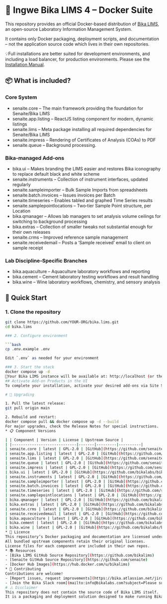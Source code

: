 # 🐳 Ingwe Bika LIMS 4 – Docker Suite

This repository provides an official Docker-based distribution of [Bika LIMS](https://www.bikalims.org), an open-source Laboratory Information Management System.  

It contains only Docker packaging, deployment scripts, and documentation – not the application source code which lives in their own repositories.

💡Full installations are better suited for development environments, and including a load balancer, for production environments.  Please see the [Installation Manual](https://github.com/bikalims/bika.documentation/blob/main/docs/BikaSenaiteServerIntroduction.md).

## 📦 What is included?

### Core System
- senaite.core – The main framework providing the foundation for Senaite/Bika LIMS
- senaite.app.listing – ReactJS listing component for modern, dynamic listings
- senaite.lims – Meta package installing all required dependencies for Senaite/Bika LIMS
- senaite.impress – Rendering of Certificates of Analysis (COAs) to PDF
- senaite.queue – Background processing.

### Bika-managed Add‑ons
- bika.ui – Makes branding the LIMS easier and restores Bika iconography to replace default black and white scheme
- senaite.instruments – Collection of instrument interfaces, updated regularly
- senaite.sampleimporter – Bulk Sample Imports from spreadsheets
- senaite.batch.invoices – Issues invoices per Batch
- senaite.timeseries – Enables tabled and graphed Time Series results
- senaite.samplepointlocations – Two‑tier Sample Point structure, per Location
- bika.qmanager – Allows lab managers to set analysis volume ceilings for switching to background processing
- bika.extras – Collection of smaller tweaks not substantial enough for their own releases
- senaite.crms – Improved reference sample management
- senaite.receivedemail – Posts a ‘Sample received’ email to client on sample receipt

### Lab Discipline‑Specific Branches
- bika.aquaculture – Aquaculture laboratory workflows and reporting
- bika.cement – Cement laboratory testing workflows and result handling
- bika.wine – Wine laboratory workflows, chemistry, and sensory analysis

## 🚀 Quick Start

### 1. Clone the repository
```bash
git clone https://github.com/YOUR-ORG/bika.lims.git
cd bika.lims

### 2. Configure environment

```bash
cp .env.example .env

Edit `.env` as needed for your environment

### 3. Start the stack
docker compose up -d
📍Your Bika LIMS instance will be available at: http://localhost (or the host machine’s IP/domain)
## Activate Add‑on Products in the UI
To complete your installation, activate your desired add‑ons via Site Setup in the Bika LIMS UI.  Follow the guide here: [Installing Add‑on Products Manual](http://Installing-Add-on-Products-Manual.md)

# 🔄 Upgrading

1. Pull the latest release:
git pull origin main

2. Rebuild and restart:
docker compose pull && docker compose up -d --build
For major upgrades, check the Release Notes for special instructions.
* 📋 Component Versions

| | Component | Version | License | Upstream Source |
| |-----------------------------|-------|---------|----------|
| senaite.core | latest | GPL-2.0 | [GitHub](https://github.com/senaite/senaite.core) |
| senaite.app.listing | latest | GPL-2.0 | [GitHub](https://github.com/senaite/senaite.app.listing) |
| senaite.lims | latest | GPL-2.0 | [GitHub](https://github.com/senaite/senaite.lims) |
| senaite.queue | latest | GPL-2.0 | [Github](https://github.com/senaite/senaite.queue) |
| senaite.impress | latest | GPL-2.0 | [GitHub](https://github.com/senaite/senaite.impress) |
| bika.ui | latest | GPL-2.0 | [GitHub](https://github.com/bikalabs/bika.ui) |
| senaite.instruments | latest | GPL-2.0 | [GitHub](https://github.com/senaite/senaite.instruments) |
| senaite.sampleimporter | latest | GPL-2.0 | [GitHub](https://github.com/senaite/senaite.sampleimporter) |
| senaite.batch.invoices | latest | GPL-2.0 | [GitHub](https://github.com/senaite/senaite.batch.invoices) |
| senaite.timeseries | latest | GPL-2.0 | [GitHub](https://github.com/senaite/senaite.timeseries) |
| senaite.samplepointlocations | latest | GPL-2.0 | [GitHub](https://github.com/senaite/senaite.samplepointlocations) |
| bika.qmanager | latest | GPL-2.0 | [GitHub](https://github.com/bikalabs/bika.qmanager) |
| bika.extras | latest | GPL-2.0 | [GitHub](https://github.com/bikalabs/bika.extras) |
| senaite.crms | latest | GPL-2.0 | [GitHub](https://github.com/bikalims/senaite.crms) |
| senaite.receivedemail | latest | GPL-2.0 | [GitHub](https://github.com/bikalims/senaite.receivedemail) |
| bika.aquaculture | latest | GPL-2.0 | [GitHub](https://github.com/bikalabs/bika.aquaculture) |
| bika.cement | latest | GPL-2.0 | [GitHub](https://github.com/bikalabs/bika.cement) |
| bika.wine | latest | GPL-2.0 | [GitHub](https://github.com/bikalabs/bika.wine) |
* 📜 Licence
This repository’s Docker packaging and documentation are licensed under the GPL-2.0 (see LICENSE).
All bundled upstream components retain their original licenses.
License files for each component are included in their own repos.
* 📚 Resources
- [Bika LIMS GitHub Source Repository](https://github.com/bikalims)
- [Senaite GitHub Source Repository](https://github.com/senaite)
- [Docker Hub Images](https://hub.docker.com/u/bikalims)
* 🤝 Contributing
Contributions are welcome!
- [Report issues, request improvements](https://bika.atlassian.net/jira/dashboards/10000)
- [Join the Bika Slack room](mailto:info@bikalabs.com?subject=Please subscribe me to Bika Slack)
# ⚠️ Disclaimer
This repository does not contain the source code of Bika LIMS itself.
It is a packaging and deployment solution designed to make running Bika LIMS in Docker easy and consistent.

